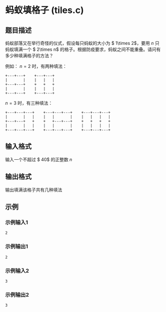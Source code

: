 # 蚂蚁填格子 (tiles.c)

## 题目描述

蚂蚁部落又在举行奇怪的仪式，假设每只蚂蚁的大小为 $ 1\times 2$，要用 $n$ 只蚂蚁填满一个 $ 2\times n$ 的格子。根据防疫要求，蚂蚁之间不能重叠。请问有多少种填满格子的方法？

例如：
$n=2$ 时，有两种填法：

```
+---+---+    +---+---+
|       |    |   |   |
+---+---+    +   +   +
|       |    |   |   |
+---+---+    +---+---+
```

$n=3$ 时，有三种填法：

```
+---+---+---+    +---+---+---+    +---+---+---+
|       |   |    |   |       |    |   |   |   |
+---+---+   +    +   +---+---+    +   +   +   +
|       |   |    |   |       |    |   |   |   |
+---+---+---+    +---+---+---+    +---+---+---+
```

## 输入格式

输入一个不超过 $ 40$ 的正整数 $n$

## 输出格式

输出填满该格子共有几种填法

## 示例

### 示例输入1

```text
2
```

### 示例输出1

```text
2
```

### 示例输入2

```text
3
```

### 示例输出2

```text
3
```
